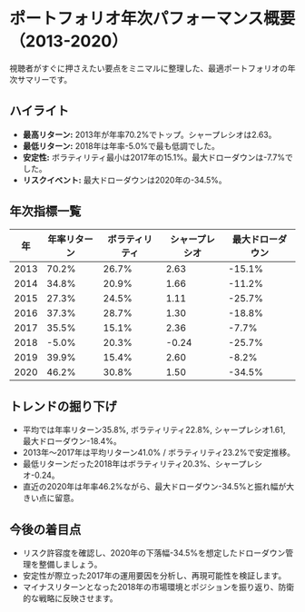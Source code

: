 # ポートフォリオ年次パフォーマンス概要（2013-2020）

視聴者がすぐに押さえたい要点をミニマルに整理した、最適ポートフォリオの年次サマリーです。

## ハイライト
- **最高リターン:** 2013年が年率70.2%でトップ。シャープレシオは2.63。
- **最低リターン:** 2018年は年率-5.0%で最も低調でした。
- **安定性:** ボラティリティ最小は2017年の15.1%。最大ドローダウンは-7.7%でした。
- **リスクイベント:** 最大ドローダウンは2020年の-34.5%。

## 年次指標一覧
| 年 | 年率リターン | ボラティリティ | シャープレシオ | 最大ドローダウン |
|---|-------------|----------------|-----------------|-------------------|
| 2013 | 70.2% | 26.7% | 2.63 | -15.1% |
| 2014 | 34.8% | 20.9% | 1.66 | -11.2% |
| 2015 | 27.3% | 24.5% | 1.11 | -25.7% |
| 2016 | 37.3% | 28.7% | 1.30 | -18.8% |
| 2017 | 35.5% | 15.1% | 2.36 | -7.7% |
| 2018 | -5.0% | 20.3% | -0.24 | -25.7% |
| 2019 | 39.9% | 15.4% | 2.60 | -8.2% |
| 2020 | 46.2% | 30.8% | 1.50 | -34.5% |

## トレンドの掘り下げ
- 平均では年率リターン35.8%, ボラティリティ22.8%, シャープレシオ1.61, 最大ドローダウン-18.4%。
- 2013年〜2017年は平均リターン41.0% / ボラティリティ23.2%で安定推移。
- 最低リターンだった2018年はボラティリティ20.3%、シャープレシオ-0.24。
- 直近の2020年は年率46.2%ながら、最大ドローダウン-34.5%と振れ幅が大きい点に留意。

## 今後の着目点
- リスク許容度を確認し、2020年の下落幅-34.5%を想定したドローダウン管理を整備しましょう。
- 安定性が際立った2017年の運用要因を分析し、再現可能性を検証します。
- マイナスリターンとなった2018年の市場環境とポジションを振り返り、防衛的な戦略に反映させます。
